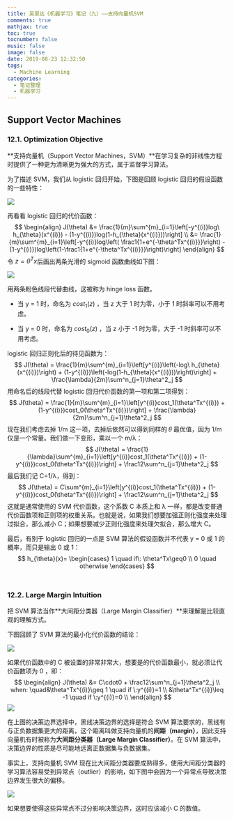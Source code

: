 ```yaml
---
title: 吴恩达《机器学习》笔记（九）——支持向量机SVM
comments: true
mathjax: true
toc: true
tocnumber: false
music: false
image: false
date: 2019-08-23 12:32:50
tags:
  - Machine Learning
categories:
  - 笔记整理
  - 机器学习
---
```




## Support Vector Machines

### 12.1. Optimization Objective

**支持向量机（Support Vector Machines，SVM）**在学习复杂的非线性方程时提供了一种更为清晰更为强大的方式，属于监督学习算法。

为了描述 SVM，我们从 logistic 回归开始，下图是回顾 logistic 回归的假设函数的一些特性：

![](https://photo.hushhw.cn/20190906130133.png)

再看看 logistic 回归的代价函数：
$$
\begin{align}
J(\theta) &= \frac{1}{m}\sum^{m}_{i=1}\left[-y^{(i)}log\ h_{\theta}(x^{(i)}) - (1-y^{(i)})log(1-h_{\theta}(x^{(i)}))\right] \\
&= \frac{1}{m}\sum^{m}_{i=1}\left[-y^{(i)}log\left( \frac1{1+e^{-\theta^Tx^{(i)}}}\right) - (1-y^{(i)})log\left(1-\frac1{1+e^{-\theta^Tx^{(i)}}}\right)\right]
\end{align}
$$
令 $z=\theta^Tx​$ 后画出两条光滑的 sigmoid 函数曲线如下图：

![](https://photo.hushhw.cn/20190906132048.png)

用两条粉色线段代替曲线，这被称为 hinge loss 函数。

* 当 y = 1 时，命名为 $cost_1(z)$ ，当 z 大于 1 时为零，小于 1 时斜率可以不用考虑。

* 当 y = 0 时，命名为 $cost_0(z)$ ，当 z 小于 -1 时为零，大于 -1 时斜率可以不用考虑。

logistic 回归正则化后的待见函数为：
$$
J(\theta) = \frac{1}{m}\sum^{m}_{i=1}\left[y^{(i)}\left(-log\ h_{\theta}(x^{(i)})\right) + (1-y^{(i)})\left(-log(1-h_{\theta}(x^{(i)}))\right)\right] + \frac{\lambda}{2m}\sum^n_{j=1}\theta^2_j 
$$
用命名后的线段代替 logistic 回归代价函数的第一项和第二项得到：
$$
J(\theta) = \frac{1}{m}\sum^{m}_{i=1}\left[y^{(i)}cost_1(\theta^Tx^{(i)}) + (1-y^{(i)})cost_0(\theta^Tx^{(i)})\right] + \frac{\lambda}{2m}\sum^n_{j=1}\theta^2_j 
$$
现在我们考虑去掉 1/m 这一项，去掉后依然可以得到同样的 𝜃 最优值，因为 1/m 仅是一个常量。我们做一下变形，乘以一个 m/λ：
$$
J(\theta) = \frac{1}{\lambda}\sum^{m}_{i=1}\left[y^{(i)}cost_1(\theta^Tx^{(i)}) + (1-y^{(i)})cost_0(\theta^Tx^{(i)})\right] + \frac12\sum^n_{j=1}\theta^2_j
$$
最后我们记 C=1/λ，得到：
$$
J(\theta) = C\sum^{m}_{i=1}\left[y^{(i)}cost_1(\theta^Tx^{(i)}) + (1-y^{(i)})cost_0(\theta^Tx^{(i)})\right] + \frac12\sum^n_{j=1}\theta^2_j
$$
这就是通常使用的 SVM 代价函数，这个系数 C 本质上和 λ 一样，都是改变普通代价函数项和正则项的权重关系。也就是说，如果我们想要加强正则化强度来处理过拟合，那么减小 C；如果想要减少正则化强度来处理欠拟合，那么增大 C。

最后，有别于 logistic 回归的一点是 SVM 算法的假设函数并不代表 y = 0 或 1 的概率，而只是输出 0 或 1：
$$
h_{\theta}(x)= \begin{cases}
1 \quad if\: \theta^Tx\geq0 \\
0 \quad otherwise
\end{cases}
$$
​           

### 12.2. Large Margin Intuition

把 SVM 算法当作**大间距分类器（Large Margin Classifier）**来理解是比较直观的理解方式。

下图回顾了 SVM 算法的最小化代价函数的结论：

![](https://photo.hushhw.cn/20190906144938.png)

如果代价函数中的 C 被设置的非常非常大，想要是的代价函数最小，就必须让代价函数项为 0 ，即：
$$
\begin{align}
J(\theta) &= C\cdot0 + \frac12\sum^n_{j=1}\theta^2_j \\
when: \quad&\theta^Tx^{(i)}\geq 1 \quad if \:y^{(i)}=1 \\
&\theta^Tx^{(i)}\leq -1 \quad if \:y^{(i)}=0 \\
\end{align}
$$
![](https://photo.hushhw.cn/20190906150428.png)

在上图的决策边界选择中，黑线决策边界的选择是符合 SVM 算法要求的，黑线有与正负数据集更大的距离，这个距离叫做支持向量机的**间距（margin）**，因此支持向量机有时被称为**大间距分类器（Large Margin Classifier）**。在 SVM 算法中，决策边界的性质是尽可能地远离正数据集与负数据集。

事实上，支持向量机 SVM 现在比大间距分类器要成熟得多，使用大间距分类器的学习算法容易受到异常点（outlier）的影响，如下图中会因为一个异常点导致决策边界发生很大的偏移。

![](https://photo.hushhw.cn/20190906151419.png)

如果想要使得这些异常点不过分影响决策边界，这时应该减小 C 的数值。

